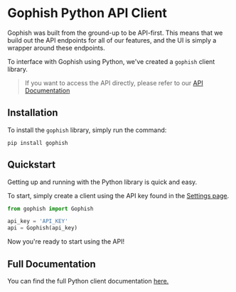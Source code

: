# Gophish Python API Client

Gophish was built from the ground-up to be API-first. This means that we build out the API endpoints for all of our features, and the UI is simply a wrapper around these endpoints.

To interface with Gophish using Python, we've created a `gophish` client library.

> If you want to access the API directly, please refer to our [API Documentation](https://www.gitbook.com/book/gophish/api-documentation/details)

## Installation

To install the `gophish` library, simply run the command:

`pip install gophish`

## Quickstart

Getting up and running with the Python library is quick and easy.

To start, simply create a client using the API key found in the [Settings page](https://gophish.gitbooks.io/user-guide/content/documentation/changing_user_settings.html#changing-your-password--updating-settings).

```python
from gophish import Gophish

api_key = 'API_KEY'
api = Gophish(api_key)
```

Now you're ready to start using the API!

## Full Documentation

You can find the full Python client documentation [here.](https://gophish.gitbooks.io/python-api-client/content/)
